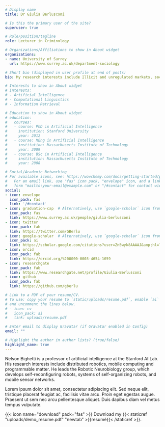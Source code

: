```yaml
---
# Display name
title: Dr Giulia Berlusconi

# Is this the primary user of the site?
superuser: true

# Role/position/tagline
role: Lecturer in Criminology

# Organizations/Affiliations to show in About widget
organizations:
- name: University of Surrey
  url: https://www.surrey.ac.uk/department-sociology

# Short bio (displayed in user profile at end of posts)
bio: My research interests include Illicit and unregulated markets, social network analysis, co-offending.

# Interests to show in About widget
# interests:
# - Artificial Intelligence
# - Computational Linguistics
# - Information Retrieval

# Education to show in About widget
# education:
#   courses:
#   - course: PhD in Artificial Intelligence
#     institution: Stanford University
#     year: 2012
#   - course: MEng in Artificial Intelligence
#     institution: Massachusetts Institute of Technology
#     year: 2009
#   - course: BSc in Artificial Intelligence
#     institution: Massachusetts Institute of Technology
#     year: 2008

# Social/Academic Networking
# For available icons, see: https://wowchemy.com/docs/getting-started/page-builder/#icons
#   For an email link, use "fas" icon pack, "envelope" icon, and a link in the
#   form "mailto:your-email@example.com" or "/#contact" for contact widget.
social:
- icon: envelope
  icon_pack: fas
  link: '/#contact'
- icon: graduation-cap  # Alternatively, use `google-scholar` icon from `ai` icon pack
  icon_pack: fas
  link: https://www.surrey.ac.uk/people/giulia-berlusconi
- icon: twitter
  icon_pack: fab
  link: https://twitter.com/GBerlu
- icon: google-scholar  # Alternatively, use `google-scholar` icon from `ai` icon pack
  icon_pack: ai
  link: https://scholar.google.com/citations?user=Zn5wyk8AAAAJ&amp;hl=lv
- icon: orcid
  icon_pack: fab
  link: https://orcid.org/%200000-0003-4654-1059
- icon: researchgate
  icon_pack: fab
  link: https://www.researchgate.net/profile/Giulia-Berlusconi
- icon: github
  icon_pack: fab
  link: https://github.com/gberlu

# Link to a PDF of your resume/CV.
# To use: copy your resume to `static/uploads/resume.pdf`, enable `ai` icons in `params.toml`, 
# and uncomment the lines below.
# - icon: cv
#   icon_pack: ai
#   link: uploads/resume.pdf

# Enter email to display Gravatar (if Gravatar enabled in Config)
email: ""

# Highlight the author in author lists? (true/false)
highlight_name: true
---
```


Nelson Bighetti is a professor of artificial intelligence at the Stanford AI Lab. His research interests include distributed robotics, mobile computing and programmable matter. He leads the Robotic Neurobiology group, which develops self-reconfiguring robots, systems of self-organizing robots, and mobile sensor networks.

Lorem ipsum dolor sit amet, consectetur adipiscing elit. Sed neque elit, tristique placerat feugiat ac, facilisis vitae arcu. Proin eget egestas augue. Praesent ut sem nec arcu pellentesque aliquet. Duis dapibus diam vel metus tempus vulputate.

{{< icon name="download" pack="fas" >}} Download my {{< staticref "uploads/demo_resume.pdf" "newtab" >}}resumé{{< /staticref >}}.
